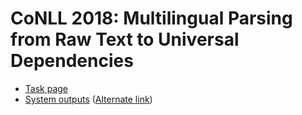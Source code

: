 # CoNLL 2018: Multilingual Parsing from Raw Text to Universal Dependencies


- [Task page](https://universaldependencies.org/conll18/)
- [System outputs](https://lindat.mff.cuni.cz/repository/xmlui/handle/11234/1-2885) ([Alternate link](https://www.dropbox.com/s/lhjjlb5dvm2nrzp/conll2018-test-runs.tgz?dl=0))

